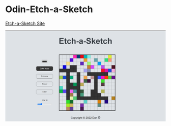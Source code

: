 # Odin-Etch-a-Sketch

[Etch-a-Sketch Site](https://pongpatapee.github.io/Odin-Etch-a-Sketch/)

![Etch-a-Sketch-Preview](images/Etch-A-Sketch-GitHub-Preview.png)
